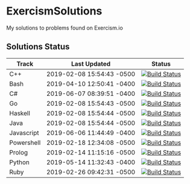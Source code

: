 # ExercismSolutions
My solutions to problems found on Exercism.io

## Solutions Status

| Track | Last Updated | Status |
| --- | --- | --- |
| C++ | 2019-02-08 15:54:43 -0500 | [![Build Status](https://travis-ci.com/cmccandless/ExercismSolutions-cpp.svg?branch=master)](https://travis-ci.com/cmccandless/ExercismSolutions-cpp) |
| Bash | 2019-04-10 12:50:41 -0400 | [![Build Status](https://travis-ci.com/cmccandless/ExercismSolutions-bash.svg?branch=master)](https://travis-ci.com/cmccandless/ExercismSolutions-bash) |
| C# | 2019-06-07 08:39:51 -0400 | [![Build Status](https://travis-ci.com/cmccandless/ExercismSolutions-csharp.svg?branch=master)](https://travis-ci.com/cmccandless/ExercismSolutions-csharp) |
| Go | 2019-02-08 15:54:43 -0500 | [![Build Status](https://travis-ci.com/cmccandless/ExercismSolutions-go.svg?branch=master)](https://travis-ci.com/cmccandless/ExercismSolutions-go) |
| Haskell | 2019-02-08 15:54:44 -0500 | [![Build Status](https://travis-ci.com/cmccandless/ExercismSolutions-haskell.svg?branch=master)](https://travis-ci.com/cmccandless/ExercismSolutions-haskell) |
| Java | 2019-02-08 15:54:44 -0500 | [![Build Status](https://travis-ci.com/cmccandless/ExercismSolutions-java.svg?branch=master)](https://travis-ci.com/cmccandless/ExercismSolutions-java) |
| Javascript | 2019-06-06 11:44:49 -0400 | [![Build Status](https://travis-ci.com/cmccandless/ExercismSolutions-javascript.svg?branch=master)](https://travis-ci.com/cmccandless/ExercismSolutions-javascript) |
| Powershell | 2019-02-18 12:34:08 -0500 | [![Build Status](https://travis-ci.com/cmccandless/ExercismSolutions-powershell.svg?branch=master)](https://travis-ci.com/cmccandless/ExercismSolutions-powershell) |
| Prolog | 2019-02-14 11:15:16 -0500 | [![Build Status](https://travis-ci.com/cmccandless/ExercismSolutions-prolog.svg?branch=master)](https://travis-ci.com/cmccandless/ExercismSolutions-prolog) |
| Python | 2019-05-14 11:32:43 -0400 | [![Build Status](https://travis-ci.com/cmccandless/ExercismSolutions-python.svg?branch=master)](https://travis-ci.com/cmccandless/ExercismSolutions-python) |
| Ruby | 2019-02-26 09:42:31 -0500 | [![Build Status](https://travis-ci.com/cmccandless/ExercismSolutions-ruby.svg?branch=master)](https://travis-ci.com/cmccandless/ExercismSolutions-ruby) |

